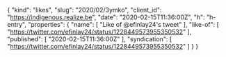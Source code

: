 {
  "kind": "likes",
  "slug": "2020/02/3ymko",
  "client_id": "https://indigenous.realize.be",
  "date": "2020-02-15T11:36:00Z",
  "h": "h-entry",
  "properties": {
    "name": [
      "Like of @efinlay24's tweet"
    ],
    "like-of": [
      "https://twitter.com/efinlay24/status/1228449573955350532"
    ],
    "published": [
      "2020-02-15T11:36:00Z"
    ],
    "syndication": [
      "https://twitter.com/efinlay24/status/1228449573955350532"
    ]
  }
}
